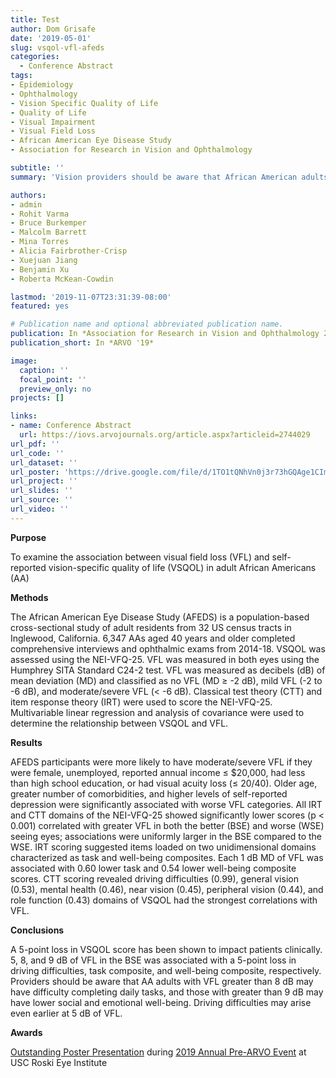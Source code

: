 ```yaml
---
title: Test
author: Dom Grisafe
date: '2019-05-01'
slug: vsqol-vfl-afeds
categories:
  - Conference Abstract
tags:
- Epidemiology
- Ophthalmology
- Vision Specific Quality of Life
- Quality of Life
- Visual Impairment
- Visual Field Loss
- African American Eye Disease Study
- Association for Research in Vision and Ophthalmology

subtitle: ''
summary: 'Vision providers should be aware that African American adults with visual field loss greater than 8 dB of mean deviation in the better-seeing eye may have difficulty completing daily tasks; those with greater than 9 dB may have lower social and emotional well-being. Driving difficulties may arise even earlier at 5 dB of VFL.'

authors:
- admin
- Rohit Varma
- Bruce Burkemper
- Malcolm Barrett
- Mina Torres
- Alicia Fairbrother-Crisp
- Xuejuan Jiang
- Benjamin Xu
- Roberta McKean-Cowdin

lastmod: '2019-11-07T23:31:39-08:00'
featured: yes

# Publication name and optional abbreviated publication name.
publication: In *Association for Research in Vision and Ophthalmology 2019 Annual Meeting*
publication_short: In *ARVO '19*

image:
  caption: ''
  focal_point: ''
  preview_only: no
projects: []

links:
- name: Conference Abstract
  url: https://iovs.arvojournals.org/article.aspx?articleid=2744029
url_pdf: ''
url_code: ''
url_dataset: ''
url_poster: 'https://drive.google.com/file/d/1TO1tQNhVn0j3r73hGQAge1CIm1klbuN9/view?usp=sharing'
url_project: ''
url_slides: ''
url_source: ''
url_video: ''
---
```


**Purpose**  

To examine the association between visual field loss (VFL) and self-reported vision-specific quality of life (VSQOL) in adult African Americans (AA)

**Methods**  

The African American Eye Disease Study (AFEDS) is a population-based cross-sectional study of adult residents from 32 US census tracts in Inglewood, California. 6,347 AAs aged 40 years and older completed comprehensive interviews and ophthalmic exams from 2014-18. VSQOL was assessed using the NEI-VFQ-25. VFL was measured in both eyes using the Humphrey SITA Standard C24-2 test. VFL was measured as decibels (dB) of mean deviation (MD) and classified as no VFL (MD ≥ -2 dB), mild VFL (-2 to -6 dB), and moderate/severe VFL (< -6 dB). Classical test theory (CTT) and item response theory (IRT) were used to score the NEI-VFQ-25. Multivariable linear regression and analysis of covariance were used to determine the relationship between VSQOL and VFL.

**Results**  

AFEDS participants were more likely to have moderate/severe VFL if they were female, unemployed, reported annual income ≤ $20,000, had less than high school education, or had visual acuity loss (≤ 20/40). Older age, greater number of comorbidities, and higher levels of self-reported depression were significantly associated with worse VFL categories.
All IRT and CTT domains of the NEI-VFQ-25 showed significantly lower scores (p < 0.001) correlated with greater VFL in both the better (BSE) and worse (WSE) seeing eyes; associations were uniformly larger in the BSE compared to the WSE. IRT scoring suggested items loaded on two unidimensional domains characterized as task and well-being composites. Each 1 dB MD of VFL was associated with 0.60 lower task and 0.54 lower well-being composite scores. CTT scoring revealed driving difficulties (0.99), general vision (0.53), mental health (0.46), near vision (0.45), peripheral vision (0.44), and role function (0.43) domains of VSQOL had the strongest correlations with VFL.

**Conclusions**  

A 5-point loss in VSQOL score has been shown to impact patients clinically. 5, 8, and 9 dB of VFL in the BSE was associated with a 5-point loss in driving difficulties, task composite, and well-being composite, respectively. Providers should be aware that AA adults with VFL greater than 8 dB may have difficulty completing daily tasks, and those with greater than 9 dB may have lower social and emotional well-being. Driving difficulties may arise even earlier at 5 dB of VFL.

**Awards**

[Outstanding Poster Presentation](https://drive.google.com/file/d/1dY2b-Ua3eDwUnfRggsv5a2OSSY65SKfL/view) during [2019 Annual Pre-ARVO Event](https://www.facebook.com/uscroskieye/posts/thank-you-to-our-incredible-university-of-southern-california-vision-science-res/1268504036632305/) at USC Roski Eye Institute
